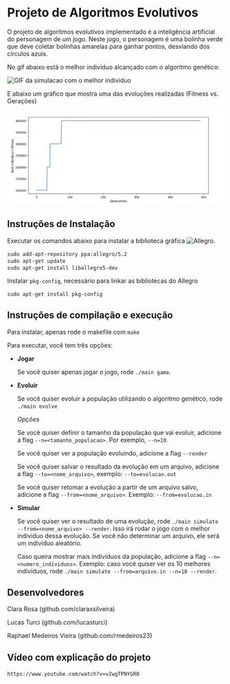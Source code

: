 # Projeto de Algoritmos Evolutivos

O projeto de algoritmos evolutivos implementado é a inteligência artificial do personagem de um jogo. Neste jogo, o personagem é uma bolinha verde que deve coletar bolinhas amarelas para ganhar pontos, desviando dos círculos azuis.

No gif abaixo está o melhor individuo alcançado com o algoritmo genético:

![GIF da simulacao com o melhor individuo](https://raw.githubusercontent.com/lucasturci/ProjetoEvolutivos/master/hero.gif)

E abaixo um gráfico que mostra uma das evoluções realizadas (Fitness vs. Gerações)

![Grafico da evolucao](https://raw.githubusercontent.com/lucasturci/ProjetoEvolutivos/master/graph.png)

## Instruções de Instalação

Executar os comandos abaixo para instalar a biblioteca gráfica ![Allegro](https://github.com/liballeg/allegro_wiki/wiki).

```
sudo add-apt-repository ppa:allegro/5.2
sudo apt-get update
sudo apt-get install liballegro5-dev
```

Instalar `pkg-config`, necessário para linkar as bibliotecas do Allegro
```
sudo apt-get install pkg-config
```

## Instruções de compilação e execução

Para instalar, apenas rode o makefile com
```make```

Para executar, você tem três opções:

- **Jogar**

    Se você quiser apenas jogar o jogo, rode `./main game`. 

- **Evoluir**

    Se você quiser evoluir a população utilizando o algoritmo genético, rode `./main evolve`

    *Opções*

    Se você quiser definir o tamanho da população que vai evoluir, adicione a flag `--n=<tamanho_populacao>`. Por exemplo, `--n=10`.
    
    Se você quiser ver a população evoluindo, adicione a flag `--render`

    Se você quiser salvar o resultado da evolução em um arquivo, adicione a flag `--to=<nome_arquivo>`, exemplo: `--to=evolucao.out`

    Se você quiser retomar a evolução a partir de um arquivo salvo, adicione a flag `--from=<nome_arquivo>`. Exemplo: `--from=evolucao.in`

- **Simular**

    Se você quiser ver o resultado de uma evolução, rode `./main simulate --from=<nome_arquivo> --render`.
    Isso irá rodar o jogo com o melhor indivíduo dessa evolução. Se você não determinar um arquivo, ele será um indivíduo aleatório.

    Caso queira mostrar mais indivíduos da população, adicione a flag `--n=<numero_individuos>`. Exemplo: caso você quiser ver os 10 melhores indivíduos, rode `./main simulate --from=arquivo.in --n=10 --render`.

## Desenvolvedores
   Clara Rosa (github.com/claraxsilveira)
   
   Lucas Turci (github.com/lucasturci)
   
   Raphael Medeiros Vieira (github.com/rmedeiros23)
 
## Vídeo com explicação do projeto

    https://www.youtube.com/watch?v=v2wgTPNYGR0
